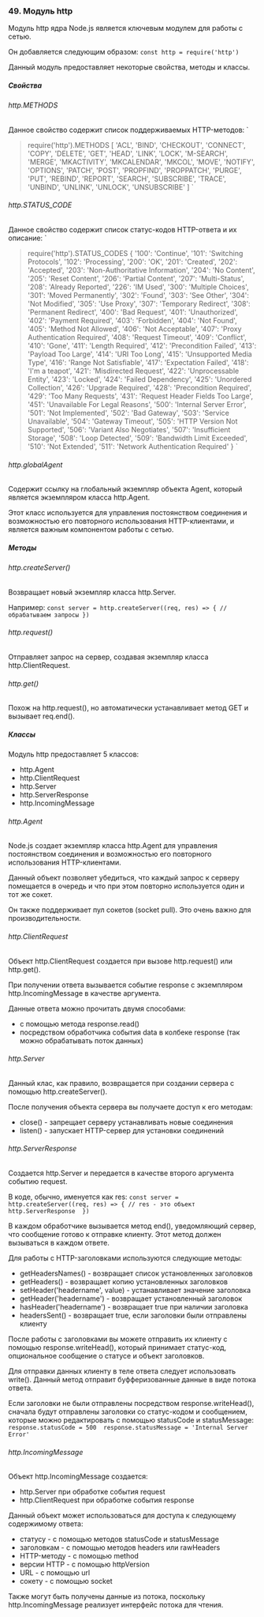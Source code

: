 ### 49\. Модуль http

Модуль http ядра Node.js является ключевым модулем для работы с сетью. 

Он добавляется следующим образом: 
`
const http = require('http')
`

Данный модуль предоставляет некоторые свойства, методы и классы. 

##### Свойства

###### http.METHODS

Данное свойство содержит список поддерживаемых HTTP-методов:
`
> require('http').METHODS
[ 'ACL',
    'BIND',
    'CHECKOUT',
    'CONNECT',
    'COPY',
    'DELETE',
    'GET',
    'HEAD',
    'LINK',
    'LOCK',
    'M-SEARCH',
    'MERGE',
    'MKACTIVITY',
    'MKCALENDAR',
    'MKCOL',
    'MOVE',
    'NOTIFY',
    'OPTIONS',
    'PATCH',
    'POST',
    'PROPFIND',
    'PROPPATCH',
    'PURGE',
    'PUT',
    'REBIND',
    'REPORT',
    'SEARCH',
    'SUBSCRIBE',
    'TRACE',
    'UNBIND',
    'UNLINK',
    'UNLOCK',
    'UNSUBSCRIBE' ]
`

###### http.STATUS\_CODE

Данное свойство содержит список статус-кодов HTTP-ответа и их описание: 
`
> require('http').STATUS_CODES
{ '100': 'Continue',
    '101': 'Switching Protocols',
    '102': 'Processing',
    '200': 'OK',
    '201': 'Created',
    '202': 'Accepted',
    '203': 'Non-Authoritative Information',
    '204': 'No Content',
    '205': 'Reset Content',
    '206': 'Partial Content',
    '207': 'Multi-Status',
    '208': 'Already Reported',
    '226': 'IM Used',
    '300': 'Multiple Choices',
    '301': 'Moved Permanently',
    '302': 'Found',
    '303': 'See Other',
    '304': 'Not Modified',
    '305': 'Use Proxy',
    '307': 'Temporary Redirect',
    '308': 'Permanent Redirect',
    '400': 'Bad Request',
    '401': 'Unauthorized',
    '402': 'Payment Required',
    '403': 'Forbidden',
    '404': 'Not Found',
    '405': 'Method Not Allowed',
    '406': 'Not Acceptable',
    '407': 'Proxy Authentication Required',
    '408': 'Request Timeout',
    '409': 'Conflict',
    '410': 'Gone',
    '411': 'Length Required',
    '412': 'Precondition Failed',
    '413': 'Payload Too Large',
    '414': 'URI Too Long',
    '415': 'Unsupported Media Type',
    '416': 'Range Not Satisfiable',
    '417': 'Expectation Failed',
    '418': 'I\'m a teapot',
    '421': 'Misdirected Request',
    '422': 'Unprocessable Entity',
    '423': 'Locked',
    '424': 'Failed Dependency',
    '425': 'Unordered Collection',
    '426': 'Upgrade Required',
    '428': 'Precondition Required',
    '429': 'Too Many Requests',
    '431': 'Request Header Fields Too Large',
    '451': 'Unavailable For Legal Reasons',
    '500': 'Internal Server Error',
    '501': 'Not Implemented',
    '502': 'Bad Gateway',
    '503': 'Service Unavailable',
    '504': 'Gateway Timeout',
    '505': 'HTTP Version Not Supported',
    '506': 'Variant Also Negotiates',
    '507': 'Insufficient Storage',
    '508': 'Loop Detected',
    '509': 'Bandwidth Limit Exceeded',
    '510': 'Not Extended',
    '511': 'Network Authentication Required' }
`

###### http.globalAgent

Содержит ссылку на глобальный экземпляр объекта Agent, который является экземпляром класса http.Agent. 

Этот класс используется для управления постоянством соединения и возможностью его повторного использования HTTP-клиентами, и является важным компонентом работы с сетью. 

##### Методы

###### http.createServer()

Возвращает новый экземпляр класса http.Server. 

Например: 
`
const server = http.createServer((req, res) => {
    // обрабатываем запросы
})
`

###### http.request()

Отправляет запрос на сервер, создавая экземпляр класса http.ClientRequest. 

###### http.get()

Похож на http.request(), но автоматически устанавливает метод GET и вызывает req.end(). 

##### Классы

Модуль http предоставляет 5 классов: 

* http.Agent
* http.ClientRequest
* http.Server
* http.ServerResponse
* http.IncomingMessage

###### http.Agent
Node.js создает экземпляр класса http.Agent для управления постоянством соединения и возможностью его повторного использования HTTP-клиентами. 

Данный объект позволяет убедиться, что каждый запрос к серверу помещается в очередь и что при этом повторно используется один и тот же сокет. 

Он также поддерживает пул сокетов (socket pull). Это очень важно для производительности. 

###### http.ClientRequest

Объект http.ClientRequest создается при вызове http.request() или http.get(). 

При получении ответа вызывается событие response с экземпляром http.IncomingMessage в качестве аргумента. 

Данные ответа можно прочитать двумя способами: 

* с помощью метода response.read()
* посредством обработчика события data в колбеке response (так можно обрабатывать поток данных)

###### http.Server

Данный клас, как правило, возвращается при создании сервера с помощью http.createServer(). 

После получения объекта сервера вы получаете доступ к его методам:

* close() - запрещает серверу устанавливать новые соединения
* listen() - запускает HTTP-сервер для установки соединений

###### http.ServerResponse

Создается http.Server и передается в качестве второго аргумента событию request. 

В коде, обычно, именуется как res: 
`
const server = http.createServer((req, res) => {
    // res - это объект http.ServerResponse 
})
`

В каждом обработчике вызывается метод end(), уведомляющий сервер, что сообщение готово к отправке клиенту. Этот метод должен вызываться в каждом ответе. 

Для работы с HTTP-заголовками используются следующие методы: 

* getHeadersNames() - возвращает список установленных заголовков
* getHeaders() - возвращает копию установленных заголовков
* setHeader('headername', value) - устанавливает значение заголовка
* getHeader('headername') - возвращает установленный заголовок
* hasHeader('headername') - возвращает true при наличии заголовка
* headersSent() - возвращает true, если заголовки были отправлены клиенту

После работы с заголовками вы можете отправить их клиенту с помощью response.writeHead(), который принимает статус-код, опциональное сообщение о статусе и объект заголовков. 

Для отправки данных клиенту в теле ответа следует использовать write(). Данный метод отправит буфферизованные данные в виде потока ответа. 

Если заголовки не были отправлены посредством response.writeHead(), сначала будут отправлены заголовки со статус-кодом и сообщением, которые можно редактировать с помощью statusCode и statusMessage: 
`
response.statusCode = 500 
response.statusMessage = 'Internal Server Error'
`

###### http.IncomingMessage

Объект http.IncomingMessage создается: 

* http.Server при обработке события request
* http.ClientRequest при обработке события response

Данный объект может использоваться для доступа к следующему содержимому ответа: 

* статусу - с помощью методов statusCode и statusMessage
* заголовкам - с помощью методов headers или rawHeaders
* HTTP-методу - с помощью method
* версии HTTP - с помощью httpVersion
* URL - с помощью url
* сокету - с помощью socket

Также могут быть получены данные из потока, поскольку http.IncomingMessage реализует интерфейс потока для чтения.